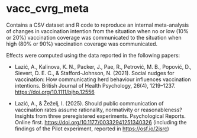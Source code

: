 # vacc_cvrg_meta

Contains a CSV dataset and R code to reproduce an internal meta-analysis of changes in vaccination intention from the situation when no or low (10% or 20%) vaccination coverage was communicated to the situation when high (80% or 90%) vaccination coverage was communicated.

Effects were computed using the data reported in the following papers:

* Lazić, A., Kalinova, K. N., Packer, J., Pae, R., Petrović, M. B., Popović, D., Sievert, D. E. C., & Stafford-Johnson, N. (2021). Social nudges for vaccination: How communicating herd behaviour influences vaccination intentions. British Journal of Health Psychology, 26(4), 1219–1237. https://doi.org/10.1111/bjhp.12556

* Lazić, A., & Žeželj, I. (2025). Should public communication of vaccination rates assume rationality, normativity or reasonableness? Insights from three preregistered experiments. Psychological Reports. Online first. https://doi.org/10.1177/00332941251340326 (including the findings of the Pilot experiment, reported in https://osf.io/2jsrc)
